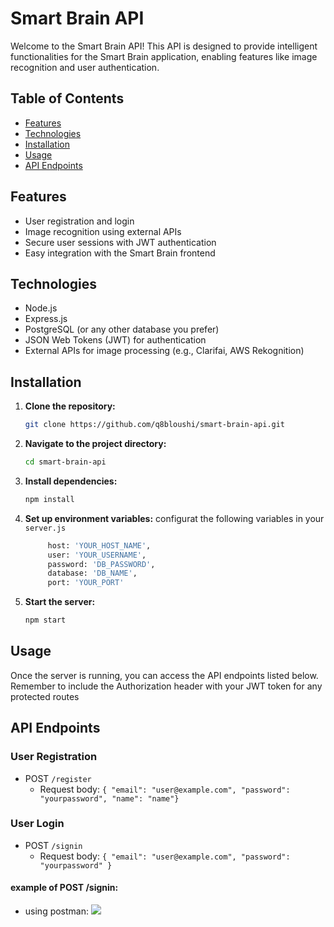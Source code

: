 # Smart Brain API

Welcome to the Smart Brain API! This API is designed to provide intelligent functionalities for the Smart Brain application, enabling features like image recognition and user authentication.

## Table of Contents

- [Features](#features)
- [Technologies](#technologies)
- [Installation](#installation)
- [Usage](#usage)
- [API Endpoints](#api-endpoints)

## Features

- User registration and login
- Image recognition using external APIs
- Secure user sessions with JWT authentication
- Easy integration with the Smart Brain frontend

## Technologies

- Node.js
- Express.js
- PostgreSQL (or any other database you prefer)
- JSON Web Tokens (JWT) for authentication
- External APIs for image processing (e.g., Clarifai, AWS Rekognition)

## Installation

1. **Clone the repository:**

   ```bash
   git clone https://github.com/q8bloushi/smart-brain-api.git
   ```

2. **Navigate to the project directory:**

   ```bash
   cd smart-brain-api
   ```
3. **Install dependencies:**

   ```bash
   npm install
   ```
4. **Set up environment variables:**
   configurat the following variables in your ```server.js```

   ```bash
		host: 'YOUR_HOST_NAME',
		user: 'YOUR_USERNAME',
		password: 'DB_PASSWORD',
		database: 'DB_NAME',
		port: 'YOUR_PORT'
   ```
5. **Start the server:**
   ```bash
   npm start
   ```
## Usage
Once the server is running, you can access the API endpoints listed below. Remember to include the Authorization header with your JWT token for any protected routes

## API Endpoints
### User Registration
- POST ```/register```
  - Request body: ```{ "email": "user@example.com", "password": "yourpassword", "name": "name"}```

### User Login
- POST ```/signin```
  - Request body: ```{ "email": "user@example.com", "password": "yourpassword" }```

#### example of POST /signin:
- using postman:
![](https://i.ibb.co/yFXtMcS/signin.png)
